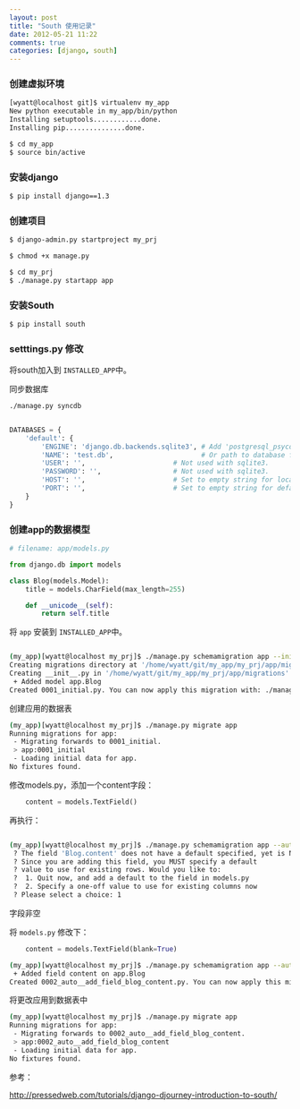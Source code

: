 ```yaml
---
layout: post
title: "South 使用记录"
date: 2012-05-21 11:22
comments: true
categories: [django, south]
---
```


### 创建虚拟环境

```bash
[wyatt@localhost git]$ virtualenv my_app
New python executable in my_app/bin/python
Installing setuptools............done.
Installing pip...............done.
```

```bash
$ cd my_app
$ source bin/active
```

### 安装django

```bash
$ pip install django==1.3
```

### 创建项目

```bash
$ django-admin.py startproject my_prj
```
```bash
$ chmod +x manage.py
```

```bash
$ cd my_prj
$ ./manage.py startapp app
```

### 安装South

```bash
$ pip install south
```

### setttings.py 修改
将south加入到 ``INSTALLED_APP``中。

同步数据库

```bash
./manage.py syncdb
```

```python

DATABASES = {
    'default': {
        'ENGINE': 'django.db.backends.sqlite3', # Add 'postgresql_psycopg2', 'postgresql', 'mysql', 'sqlite3' or 'oracle'.
        'NAME': 'test.db',                      # Or path to database file if using sqlite3.
        'USER': '',                      # Not used with sqlite3.
        'PASSWORD': '',                  # Not used with sqlite3.
        'HOST': '',                      # Set to empty string for localhost. Not used with sqlite3.
        'PORT': '',                      # Set to empty string for default. Not used with sqlite3.
    }
}
```

### 创建app的数据模型

```python
# filename: app/models.py

from django.db import models

class Blog(models.Model):
    title = models.CharField(max_length=255)

    def __unicode__(self):
        return self.title

```

将 ``app`` 安装到 ``INSTALLED_APP``中。


```bash

(my_app)[wyatt@localhost my_prj]$ ./manage.py schemamigration app --initial
Creating migrations directory at '/home/wyatt/git/my_app/my_prj/app/migrations'...
Creating __init__.py in '/home/wyatt/git/my_app/my_prj/app/migrations'...
 + Added model app.Blog
Created 0001_initial.py. You can now apply this migration with: ./manage.py migrate app

```

创建应用的数据表

```bash
(my_app)[wyatt@localhost my_prj]$ ./manage.py migrate app
Running migrations for app:
 - Migrating forwards to 0001_initial.
 > app:0001_initial
 - Loading initial data for app.
No fixtures found.
```

修改models.py，添加一个content字段：

```python
    content = models.TextField()
```

再执行：

```bash

(my_app)[wyatt@localhost my_prj]$ ./manage.py schemamigration app --auto
 ? The field 'Blog.content' does not have a default specified, yet is NOT NULL.
 ? Since you are adding this field, you MUST specify a default
 ? value to use for existing rows. Would you like to:
 ?  1. Quit now, and add a default to the field in models.py
 ?  2. Specify a one-off value to use for existing columns now
 ? Please select a choice: 1

```

字段非空

将 ``models.py`` 修改下：

```python
    content = models.TextField(blank=True)
```

```bash
(my_app)[wyatt@localhost my_prj]$ ./manage.py schemamigration app --auto
 + Added field content on app.Blog
Created 0002_auto__add_field_blog_content.py. You can now apply this migration with: ./manage.py migrate app
```

将更改应用到数据表中

```bash
(my_app)[wyatt@localhost my_prj]$ ./manage.py migrate app
Running migrations for app:
 - Migrating forwards to 0002_auto__add_field_blog_content.
 > app:0002_auto__add_field_blog_content
 - Loading initial data for app.
No fixtures found.
```

参考：

<http://pressedweb.com/tutorials/django-djourney-introduction-to-south/>